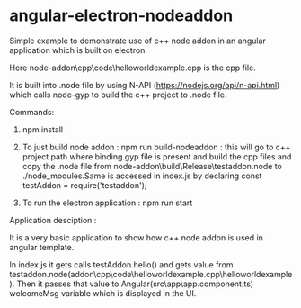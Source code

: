# angular-electron-nodeaddon
Simple example to demonstrate use of c++ node addon in an angular application which is built on electron.

Here node-addon\cpp\code\helloworldexample.cpp is the cpp file.

It is built into .node file by using N-API (https://nodejs.org/api/n-api.html) which calls node-gyp to build the c++ project to .node file.

Commands:

1. npm install 

2. To just build node addon : npm run build-nodeaddon : this will go to c++ project path where binding.gyp file is present and build the cpp files and copy the .node file from node-addon\build\Release\testaddon.node to ./node_modules.Same is accessed in index.js by declaring 
const testAddon = require('testaddon');

3. To run the electron application : npm run start

Application desciption :

It is a very basic application to show how c++ node addon is used in angular template.

In index.js it gets calls testAddon.hello() and gets value from testaddon.node(addon\cpp\code\helloworldexample.cpp\helloworldexample).
Then it passes that value to Angular(src\app\app.component.ts) welcomeMsg variable which is displayed in the UI.

